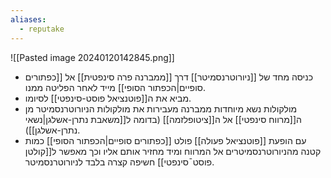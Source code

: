 ```yaml
---
aliases:
  - reputake
---
```

![[Pasted image 20240120142845.png]]
- כניסה מחד של [[ניורוטרנסמיטר]] דרך [[ממברנה פרה סינפטית]] אל [[כפתורים סופיים|הכפתור הסופי]] מייד לאחר הפליטה ממנו.
- מביא את ה[[פוטנציאל פוסט-סינפטי]] לסיומו.
- מולקולות נשא מיוחדות ממברנה מעבירות את מולקולות הניורוטרנסמיטר מן ה[[מרווח סינפטי]] אל ה[[ציטופלזמה]] (בדומה ל[[משאבת נתרן-אשלגן|נשאי נתרן-אשלגן]]).
- עם הופעת [[פוטנציאל פעולה]] פולט [[כפתורים סופיים|הכפתור הסופי]] כמות קטנה מהניורוטרנסמיטרים אל המרווח ומיד מחזיר אותם אליו וכך מאפשר ל[[קולטן פוסט¯סינפטי]] חשיפה קצרה בלבד לניורוטרנסמיטר.